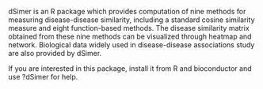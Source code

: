 dSimer is an R package which provides computation of nine methods for measuring disease-disease similarity, including a standard cosine similarity measure and eight function-based methods. The disease similarity matrix obtained from these nine methods can be visualized through heatmap and network. Biological data widely used in disease-disease associations study are also provided by dSimer.

If you are interested in this package, install it from R and bioconductor and use ?dSimer for help.
